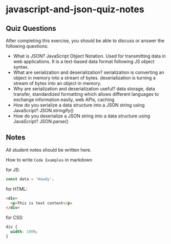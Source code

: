 # javascript-and-json-quiz-notes

## Quiz Questions

After completing this exercise, you should be able to discuss or answer the following questions:

- What is JSON?
  JavaScript Object Notation. Used for transmitting data in web applications. It is a text-based data format following JS object syntax.
- What are serialization and deserialization?
  serialization is converting an object in memory into a stream of bytes. deserialization is turning a stream of bytes into an object in memory.
- Why are serialization and deserialization useful?
  data storage, data transfer, standardized formatting which allows different languages to exchange information easily, web APIs, caching
- How do you serialize a data structure into a JSON string using JavaScript?
  JSON.stringify()
- How do you deserialize a JSON string into a data structure using JavaScript?
  JSON.parse()

## Notes

All student notes should be written here.

How to write `Code Examples` in markdown

for JS:

```javascript
const data = 'Howdy';
```

for HTML:

```html
<div>
  <p>This is text content</p>
</div>
```

for CSS:

```css
div {
  width: 100%;
}
```
